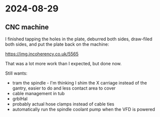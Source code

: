 # 2024-08-29

## CNC machine

I finished tapping the holes in the plate, deburred both sides, draw-filed both sides, and put the plate back on the machine:

https://img.incoherency.co.uk/5565

That was a lot more work than I expected, but done now.

Still wants:

 * tram the spindle - I'm thinking I shim the X carriage instead of the gantry, easier to do and less contact area to cover
 * cable management in tub
 * grblHal
 * probably actual hose clamps instead of cable ties
 * automatically run the spindle coolant pump when the VFD is powered
